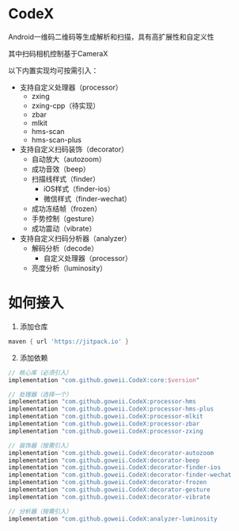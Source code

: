 # CodeX

Android一维码二维码等生成解析和扫描，具有高扩展性和自定义性

其中扫码相机控制基于CameraX

以下内置实现均可按需引入：

- 支持自定义处理器（processor）
  - zxing
  - zxing-cpp（待实现）
  - zbar
  - mlkit
  - hms-scan
  - hms-scan-plus
- 支持自定义扫码装饰（decorator）
  - 自动放大（autozoom）
  - 成功音效（beep）
  - 扫描线样式（finder）
    - iOS样式（finder-ios）
    - 微信样式（finder-wechat）
  - 成功冻结帧（frozen）
  - 手势控制（gesture）
  - 成功震动（vibrate）
- 支持自定义扫码分析器（analyzer）
  - 解码分析（decode）
    - 自定义处理器（processor）
  - 亮度分析（luminosity）


# 如何接入

1. 添加仓库

```groovy
maven { url 'https://jitpack.io' }
```

2. 添加依赖

```groovy
// 核心库（必须引入）
implementation "com.github.goweii.CodeX:core:$version"

// 处理器（选择一个）
implementation "com.github.goweii.CodeX:processor-hms
implementation "com.github.goweii.CodeX:processor-hms-plus
implementation "com.github.goweii.CodeX:processor-mlkit
implementation "com.github.goweii.CodeX:processor-zbar
implementation "com.github.goweii.CodeX:processor-zxing

// 装饰器（按需引入）
implementation "com.github.goweii.CodeX:decorator-autozoom
implementation "com.github.goweii.CodeX:decorator-beep
implementation "com.github.goweii.CodeX:decorator-finder-ios
implementation "com.github.goweii.CodeX:decorator-finder-wechat
implementation "com.github.goweii.CodeX:decorator-frozen
implementation "com.github.goweii.CodeX:decorator-gesture
implementation "com.github.goweii.CodeX:decorator-vibrate

// 分析器（按需引入）
implementation "com.github.goweii.CodeX:analyzer-luminosity
```
